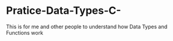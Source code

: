 # Pratice-Data-Types-C-
This is for me and other people to understand how Data Types and Functions work
